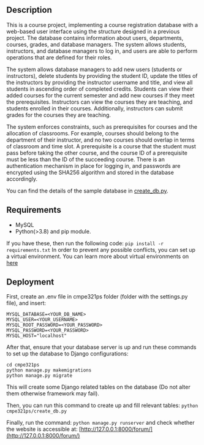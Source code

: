 ## Description ##
This is a course project, implementing a course registration database with a web-based user interface using the structure designed in a previous project. The database contains information about users, departments, courses, grades, and database managers. The system allows students, instructors, and database managers to log in, and users are able to perform operations that are defined for their roles.

The system allows database managers to add new users (students or instructors), delete students by providing the student ID, update the titles of the instructors by providing the instructor username and title, and view all students in ascending order of completed credits. Students can view their added courses for the current semester and add new courses if they meet the prerequisites. Instructors can view the courses they are teaching, and students enrolled in their courses. Additionally, instructors can submit grades for the courses they are teaching.

The system enforces constraints, such as prerequisites for courses and the allocation of classrooms. For example, courses should belong to the department of their instructor, and no two courses should overlap in terms of classroom and time slot. A prerequisite is a course that the student must pass before taking the other course, and the course ID of a prerequisite must be less than the ID of the succeeding course. There is an authentication mechanism in place for logging in, and passwords are encrypted using the SHA256 algorithm and stored in the database accordingly.

You can find the details of the sample database in [create_db.py](https://github.com/salimtirit/SimpleBoun-Registration/blob/main/cmpe321ps/cmpe321ps/create_db.py).

## Requirements ##
* MySQL
* Python(>3.8) and pip module.

If you have these, then run the following code:
```pip install -r requirements.txt```
In order to prevent any possible conflicts, you can set up a virtual environment. You can learn more about virtual environments on [here](https://docs.python.org/3/library/venv.html#module-venv)

## Deployment ##
First, create an .env file in cmpe321ps folder (folder with the settings.py file), and insert:

```
MYSQL_DATABASE=<YOUR_DB_NAME>
MYSQL_USER=<YOUR_USERNAME>
MYSQL_ROOT_PASSWORD=<YOUR_PASSWORD>
MYSQL_PASSWORD=<YOUR_PASSWORD>
MYSQL_HOST="localhost"
```

After that, ensure that your database server is up and run these commands to set up the database to Django configurations:
```
cd cmpe321ps
python manage.py makemigrations
python manage.py migrate
```
This will create some Django related tables on the database (Do not alter them otherwise framework may fail).

Then, you can run this command to create up and fill relevant tables:
``` python cmpe321ps/create_db.py ```

Finally, run the command:
```python manage.py runserver```
and check whether the website is accessible at: [http://127.0.0.1:8000/forum/](http://127.0.0.1:8000/forum/)
